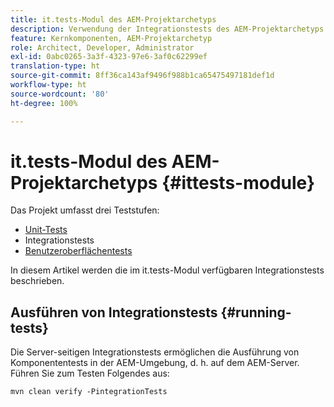 ```yaml
---
title: it.tests-Modul des AEM-Projektarchetyps
description: Verwendung der Integrationstests des AEM-Projektarchetyps
feature: Kernkomponenten, AEM-Projektarchetyp
role: Architect, Developer, Administrator
exl-id: 0abc0265-3a3f-4323-97e6-3af0c62299ef
translation-type: ht
source-git-commit: 8ff36ca143af9496f988b1ca65475497181def1d
workflow-type: ht
source-wordcount: '80'
ht-degree: 100%

---
```


# it.tests-Modul des AEM-Projektarchetyps {#ittests-module}

Das Projekt umfasst drei Teststufen:

* [Unit-Tests](core.md#unit-tests)
* Integrationstests
* [Benutzeroberflächentests](uitests.md)

In diesem Artikel werden die im it.tests-Modul verfügbaren Integrationstests beschrieben.

## Ausführen von Integrationstests {#running-tests}

Die Server-seitigen Integrationstests ermöglichen die Ausführung von Komponententests in der AEM-Umgebung, d. h. auf dem AEM-Server. Führen Sie zum Testen Folgendes aus:

```
mvn clean verify -PintegrationTests
```
